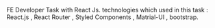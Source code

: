 FE Developer Task with React Js.
technologies which used in this task : React.js , React Router , Styled Components , Matrial-UI , bootstrap.
